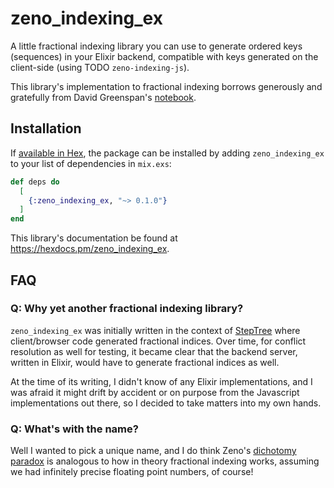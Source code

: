 # zeno_indexing_ex

A little fractional indexing library you can use to generate ordered keys
(sequences) in your Elixir backend, compatible with keys generated on the
client-side (using TODO `zeno-indexing-js`).

This library's implementation to fractional indexing borrows generously and
gratefully from David Greenspan's
[notebook](https://observablehq.com/@dgreensp/implementing-fractional-indexing@547).

## Installation

If [available in Hex](https://hex.pm/docs/publish), the package can be installed
by adding `zeno_indexing_ex` to your list of dependencies in `mix.exs`:

```elixir
def deps do
  [
    {:zeno_indexing_ex, "~> 0.1.0"}
  ]
end
```

This library's documentation be found at <https://hexdocs.pm/zeno_indexing_ex>.

## FAQ

### Q: Why yet another fractional indexing library?

`zeno_indexing_ex` was initially written in the context of
[StepTree](https://www.steptree.co) where client/browser code generated
fractional indices. Over time, for conflict resolution as well for testing, it
became clear that the backend server, written in Elixir, would have to generate
fractional indices as well.

At the time of its writing, I didn't know of any Elixir implementations, and I
was afraid it might drift by accident or on purpose from the Javascript
implementations out there, so I decided to take matters into my own hands.

### Q: What's with the name?

Well I wanted to pick a unique name, and I do think Zeno's
[dichotomy paradox](https://en.wikipedia.org/wiki/Zeno%27s_paradoxes#Dichotomy_paradox)
is analogous to how in theory fractional indexing works, assuming we had
infinitely precise floating point numbers, of course!
